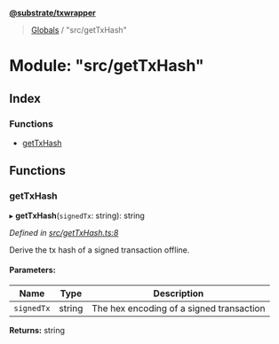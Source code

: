 **[@substrate/txwrapper](../README.md)**

> [Globals](../globals.md) / "src/getTxHash"

# Module: "src/getTxHash"

## Index

### Functions

* [getTxHash](_src_gettxhash_.md#gettxhash)

## Functions

### getTxHash

▸ **getTxHash**(`signedTx`: string): string

*Defined in [src/getTxHash.ts:8](https://github.com/paritytech/txwrapper/blob/18c85e5/src/getTxHash.ts#L8)*

Derive the tx hash of a signed transaction offline.

#### Parameters:

Name | Type | Description |
------ | ------ | ------ |
`signedTx` | string | The hex encoding of a signed transaction  |

**Returns:** string
